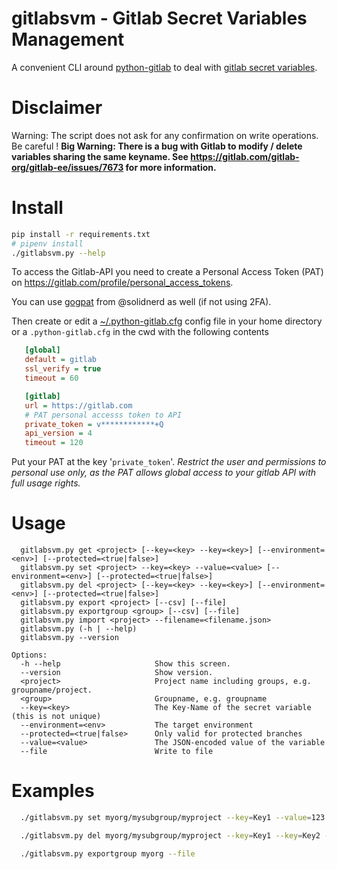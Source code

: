 # gitlabsvm - Gitlab Secret Variables Management

A convenient CLI around [python-gitlab](https://github.com/python-gitlab/python-gitlab) to deal with [gitlab secret variables](https://docs.gitlab.com/ee/ci/variables/).

# Disclaimer

Warning: The script does not ask for any confirmation on write operations. Be careful !
<b>
Big Warning: There is a bug with Gitlab to modify / delete variables sharing the same keyname.
See https://gitlab.com/gitlab-org/gitlab-ee/issues/7673 for more information.
</b>

# Install

```bash
pip install -r requirements.txt
# pipenv install
./gitlabsvm.py --help
```

To access the Gitlab-API you need to create a Personal Access Token (PAT) on https://gitlab.com/profile/personal_access_tokens.

You can use [gogpat](https://github.com/solidnerd/gogpat/) from @solidnerd as well (if not using 2FA).

Then create or edit a [~/.python-gitlab.cfg](python-gitlab.cfg) config file in your home directory 
or a `.python-gitlab.cfg` in the cwd with the following contents

  ```ini
     [global]
     default = gitlab
     ssl_verify = true
     timeout = 60

     [gitlab]
     url = https://gitlab.com
     # PAT personal accesss token to API
     private_token = v************+Q
     api_version = 4
     timeout = 120
  ```

  Put your PAT at the key '`private_token`'. 
  _Restrict the user and permissions to personal use only, as the PAT allows global access to your gitlab API with full usage rights._

# Usage

```
  gitlabsvm.py get <project> [--key=<key> --key=<key>] [--environment=<env>] [--protected=<true|false>]
  gitlabsvm.py set <project> --key=<key> --value=<value> [--environment=<env>] [--protected=<true|false>]
  gitlabsvm.py del <project> [--key=<key> --key=<key>] [--environment=<env>] [--protected=<true|false>]
  gitlabsvm.py export <project> [--csv] [--file]
  gitlabsvm.py exportgroup <group> [--csv] [--file]
  gitlabsvm.py import <project> --filename=<filename.json>
  gitlabsvm.py (-h | --help)
  gitlabsvm.py --version

Options:
  -h --help                     Show this screen.
  --version                     Show version.
  <project>                     Project name including groups, e.g. groupname/project.
  <group>                       Groupname, e.g. groupname
  --key=<key>                   The Key-Name of the secret variable (this is not unique)
  --environment=<env>           The target environment
  --protected=<true|false>      Only valid for protected branches
  --value=<value>               The JSON-encoded value of the variable
  --file                        Write to file

  ```

# Examples

```bash
  ./gitlabsvm.py set myorg/mysubgroup/myproject --key=Key1 --value=123 --protected=1 --environment="Testenv"

  ./gitlabsvm.py del myorg/mysubgroup/myproject --key=Key1 --key=Key2 --protected=1 --environment="Testenv"

  ./gitlabsvm.py exportgroup myorg --file
```